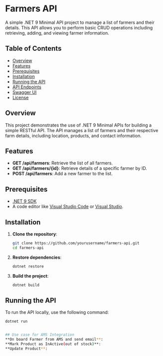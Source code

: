 # Farmers API

A simple .NET 9 Minimal API project to manage a list of farmers and their details. This API allows you to perform basic CRUD operations including retrieving, adding, and viewing farmer information.

## Table of Contents
- [Overview](#overview)
- [Features](#features)
- [Prerequisites](#prerequisites)
- [Installation](#installation)
- [Running the API](#running-the-api)
- [API Endpoints](#api-endpoints)
- [Swagger UI](#swagger-ui)
- [License](#license)

## Overview

This project demonstrates the use of .NET 9 Minimal APIs for building a simple RESTful API. The API manages a list of farmers and their respective farm details, including location, products, and contact information.

## Features

- **GET /api/farmers**: Retrieve the list of all farmers.
- **GET /api/farmers/{id}**: Retrieve details of a specific farmer by ID.
- **POST /api/farmers**: Add a new farmer to the list.

## Prerequisites

- [.NET 9 SDK](https://dotnet.microsoft.com/download/dotnet/9.0)
- A code editor like [Visual Studio Code](https://code.visualstudio.com/) or [Visual Studio](https://visualstudio.microsoft.com/).

## Installation

1. **Clone the repository**:
    ```bash
    git clone https://github.com/yourusername/farmers-api.git
    cd farmers-api
    ```

2. **Restore dependencies**:
    ```bash
    dotnet restore
    ```

3. **Build the project**:
    ```bash
    dotnet build
    ```

## Running the API

To run the API locally, use the following command:

```bash
dotnet run


## Use case for AMS Integration
**On board Farmer from AMS and send email**:
**Mark Product as InActive(out of stock)**:
**Update Product**:
